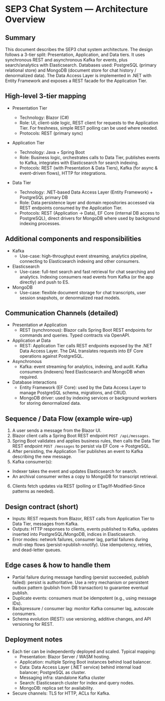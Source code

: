 # SEP3 Chat System — Architecture Overview

## Summary
This document describes the SEP3 chat system architecture. The design follows a 3-tier split: Presentation, Application, and Data tiers. It uses synchronous REST and asynchronous Kafka for events, plus search/analytics with Elasticsearch.
 Databases used: PostgreSQL (primary relational store) and MongoDB (document store for chat history / denormalized data). The Data Access Layer is implemented in .NET with Entity Framework and exposes a REST facade for the Application Tier.

## High-level 3-tier mapping
- Presentation Tier
  - Technology: Blazor (C#)
  - Role: UI, client-side logic, REST client for requests to the Application Tier. For freshness, simple REST polling can be used where needed.
  - Protocols: REST (primary sync)

- Application Tier
  - Technology: Java + Spring Boot
  - Role: Business logic, orchestrates calls to Data Tier, publishes events to Kafka, integrates with Elasticsearch for search indexing.
  - Protocols: REST (with Presentation & Data Tiers), Kafka (for async & event-driven flows), HTTP for integrations.

- Data Tier
  - Technology: .NET-based Data Access Layer (Entity Framework) + PostgreSQL primary DB
  - Role: Data persistence layer and domain repositories accessed via REST endpoints consumed by the Application Tier.
  - Protocols: REST (Application -> Data), EF Core (internal DB access to PostgreSQL), direct drivers for MongoDB where used by background indexing processes.

## Additional components and responsibilities
- Kafka
  - Use-case: high-throughput event streaming, analytics pipeline, connecting to Elasticsearch indexing and other consumers.
- Elasticsearch
  - Use-case: full-text search and fast retrieval for chat searching and analytics. Indexing consumers read events from Kafka (or the app directly) and push to ES.
- MongoDB
  - Use-case: flexible document storage for chat transcripts, user session snapshots, or denormalized read models.

## Communication Channels (detailed)
- Presentation ⇄ Application
  - REST (synchronous): Blazor calls Spring Boot REST endpoints for commands and queries. Typed contracts via OpenAPI.
- Application ⇄ Data
  - REST: Application Tier calls REST endpoints exposed by the .NET Data Access Layer. The DAL translates requests into EF Core operations against PostgreSQL.
- Asynchronous
  - Kafka: event streaming for analytics, indexing, and audit. Kafka consumers (indexers) feed Elasticsearch and MongoDB when required.
- Database interactions
  - Entity Framework (EF Core): used by the Data Access Layer to manage PostgreSQL schema, migrations, and CRUD.
  - MongoDB driver: used by indexing services or background workers for storing denormalized data.

## Sequence / Data Flow (example wire-up)
1. A user sends a message from the Blazor UI.
2. Blazor client calls a Spring Boot REST endpoint `POST /api/messages`.
3. Spring Boot validates and applies business rules, then calls the Data Tier REST endpoint `POST /messages` to persist via EF Core -> PostgreSQL.
4. After persisting, the Application Tier publishes an event to Kafka describing the new message.
5. Kafka consumer(s):
  - Indexer takes the event and updates Elasticsearch for search.
  - An archival consumer writes a copy to MongoDB for transcript retrieval.
6. Clients fetch updates via REST (polling or ETag/If-Modified-Since patterns as needed).

## Design contract (short)
- Inputs: REST requests from Blazor, REST calls from Application Tier to Data Tier, messages from Kafka.
- Outputs: HTTP responses to clients, events published to Kafka, updates inserted into PostgreSQL/MongoDB, indices in Elasticsearch.
- Error modes: network failures, consumer lag, partial failures during multi-step flows (persist->publish->notify). Use idempotency, retries, and dead-letter queues.

## Edge cases & how to handle them
- Partial failure during message handling (persist succeeded, publish failed): persist is authoritative. Use a retry mechanism or persistent outbox pattern (publish from DB transaction) to guarantee eventual publish.
- Duplicate events: consumers must be idempotent (e.g., using message IDs).
- Backpressure / consumer lag: monitor Kafka consumer lag, autoscale consumers.
- Schema evolution (REST): use versioning, additive changes, and API versioning for REST.

## Deployment notes
- Each tier can be independently deployed and scaled. Typical mapping:
  - Presentation: Blazor Server / WASM hosting.
  - Application: multiple Spring Boot instances behind load balancer.
  - Data: Data Access Layer (.NET service) behind internal load balancer; PostgreSQL as cluster.
  - Messaging infra: standalone Kafka cluster
  - Search: Elasticsearch cluster for index and query nodes.
  - MongoDB: replica set for availability.
- Secure channels: TLS for HTTP, ACLs for Kafka.
